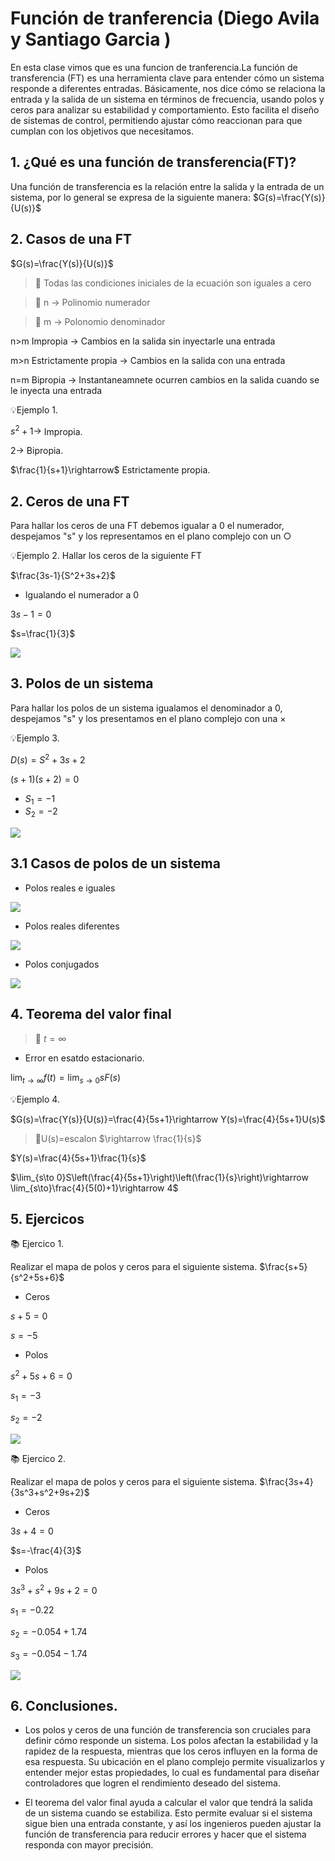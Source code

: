 # Función de tranferencia (Diego Avila y Santiago Garcia )
En esta clase vimos que es una funcion de tranferencia.La función de transferencia (FT) es una herramienta clave para entender cómo un sistema responde a diferentes entradas. Básicamente, nos dice cómo se relaciona la entrada y la salida de un sistema en términos de frecuencia, usando polos y ceros para analizar su estabilidad y comportamiento. Esto facilita el diseño de sistemas de control, permitiendo ajustar cómo reaccionan para que cumplan con los objetivos que necesitamos.
## 1. ¿Qué es una función de transferencia(FT)?
Una función de transferencia es la relación entre la salida y la entrada de un sistema, por lo general se expresa de la siguiente manera:
$G(s)=\frac{Y(s)}{U(s)}$

## 2. Casos de una FT
$G(s)=\frac{Y(s)}{U(s)}$

>🔑 Todas las condiciones iniciales de la ecuación son iguales a cero 

>🔑
>n
>$\longrightarrow$
>Polinomio numerador

>🔑
>m
>$\longrightarrow$
>Polonomio denominador
>

n>m Impropia $\rightarrow$ Cambios en la salida sin inyectarle una entrada 

m>n Estrictamente propia $\rightarrow$ Cambios en la salida con una entrada 

n=m Bipropia $\rightarrow$ Instantaneamnete ocurren cambios en la salida cuando se le inyecta una entrada 

💡Ejemplo 1.

$s^2+1\rightarrow$ Impropia.

$2\rightarrow$ Bipropia.

$\frac{1}{s+1}\rightarrow$ Estrictamente propia.

## 2. Ceros de una FT
Para hallar los ceros de una FT debemos igualar a 0 el numerador, despejamos  "s" y los representamos en el plano complejo con un $\bigcirc$

💡Ejemplo 2.
Hallar los ceros de la siguiente FT

$\frac{3s-1}{S^2+3s+2}$

- Igualando el numerador a 0

$3s-1=0$

$s=\frac{1}{3}$

![](https://github.com/diegavila00/Apuntes/blob/main/TP/0.png)

## 3. Polos de un sistema 
Para hallar los polos de un sistema igualamos el denominador a 0, despejamos "s" y los presentamos en el plano complejo con una $\times$

💡Ejemplo 3.

$D(s)=S^2+3s+2$

$(s+1)(s+2)=0$

- $S_1=-1$
- $S_2=-2$

![](https://github.com/diegavila00/Apuntes/blob/main/TP/p.png)

## 3.1 Casos de polos de un sistema 

- Polos reales e iguales

![](https://github.com/diegavila00/Apuntes/blob/main/TP/p1.png)

- Polos reales diferentes
  
![](https://github.com/diegavila00/Apuntes/blob/main/TP/p2.png)

- Polos conjugados

![](https://github.com/diegavila00/Apuntes/blob/main/TP/p3.png)

## 4. Teorema del valor final 

>🔑
>$t=\infty$

- Error en esatdo estacionario.

$\lim_{t\to\infty} f(t)=\lim_{s\to 0}sF(s)$

💡Ejemplo 4.

$G(s)=\frac{Y(s)}{U(s)}=\frac{4}{5s+1}\rightarrow Y(s)=\frac{4}{5s+1}U(s)$

>🔑U(s)=escalon
>$\rightarrow \frac{1}{s}$

$Y(s)=\frac{4}{5s+1}\frac{1}{s}$

$\lim_{s\to 0}S\left(\frac{4}{5s+1}\right)\left(\frac{1}{s}\right)\rightarrow \lim_{s\to}\frac{4}{5(0)+1}\rightarrow 4$

## 5. Ejercicos 

📚 Ejercico 1.

Realizar el mapa de polos y ceros para el siguiente sistema.
$\frac{s+5}{s^2+5s+6}$

- Ceros

$s+5=0$

$s=-5$

- Polos

$s^2+5s+6=0$

$s_1=-3$

$s_2=-2$

![](https://github.com/diegavila00/Apuntes/blob/main/TP/m1.png)

📚 Ejercico 2.

Realizar el mapa de polos y ceros para el siguiente sistema.
$\frac{3s+4}{3s^3+s^2+9s+2}$

- Ceros

$3s+4=0$

$s=-\frac{4}{3}$

- Polos

$3s^3+s^2+9s+2=0$

$s_1=-0.22$

$s_2=-0.054+1.74$

$s_3=-0.054-1.74$

![](https://github.com/diegavila00/Apuntes/blob/main/TP/m2.png)

## 6. Conclusiones.
- Los polos y ceros de una función de transferencia son cruciales para definir cómo responde un sistema. Los polos afectan la estabilidad y la rapidez de la respuesta, mientras que los ceros influyen en la forma de esa respuesta. Su ubicación en el plano complejo permite visualizarlos y entender mejor estas propiedades, lo cual es fundamental para diseñar controladores que logren el rendimiento deseado del sistema.

- El teorema del valor final ayuda a calcular el valor que tendrá la salida de un sistema cuando se estabiliza. Esto permite evaluar si el sistema sigue bien una entrada constante, y así los ingenieros pueden ajustar la función de transferencia para reducir errores y hacer que el sistema responda con mayor precisión.



